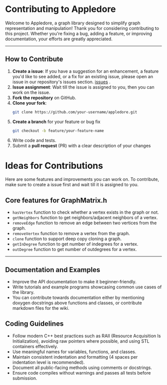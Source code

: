 # Contributing to Appledore

Welcome to Appledore, a graph library designed to simplify graph representation and manipulation! Thank you for considering contributing to this project. Whether you're fixing a bug, adding a feature, or improving documentation, your efforts are greatly appreciated.

---


## How to Contribute
1. **Create a issue**: If you have a suggestion for an enhancement, a feature you'd like to see added, or a fix for an existing issue, please open an issue in our repository's issues section. [issues](https://github.com/SharonIV0x86/Appledore/issues/new) .
2. **Issue assignment**: Wait till the issue is assigned to you, then you can work on the issue.
3. **Fork the repository** on GitHub.
4. **Clone your fork**:  
   ```bash
   git clone https://github.com/your-username/appledore.git
5. **Create a branch** for your feature or bug fix
    ```bash
    git checkout -b feature/your-feature-name
6. Write code and tests.
7. Submit a **pull request** (PR) with a clear description of your changes

# Ideas for Contributions
Here are some features and improvements you can work on.
To contribute, make sure to create a issue first and wait till it is assigned to you.
## Core features for GraphMatrix.h
- ``hasVertex`` function to check whether a vertex exists in the graph or not.
- ``getNeighbors`` function to get neighbors/adjacent neighbors of a vertex.
- ``removeEdge`` function to remove an edge between two vertices from the graph.
- ``removeVertex`` function to remove a vertex from the graph.
- ``clone`` function to support deep copy cloning a graph.
- ``getInDegree`` function to get number of indegrees for a vertex.
- ``outDegree`` function to get number of outdegrees for a vertex.

---

## Documentation and Examples
- Improve the API documentation to make it beginner-friendly.
- Write tutorials and example programs showcasing common use cases of the library.
- You can contribute towards documentation either by mentioning doxygen docstrings above functions and classes, or contribute markdown files for the wiki.

## Coding Guidelines
- Follow modern C++ best practices such as RAII (Resource Acquisition Is Initialization), avoiding raw pointers where possible, and using STL containers effectively.
- Use meaningful names for variables, functions, and classes.
- Maintain consistent indentation and formatting (4 spaces per indentation level is recommended).
- Document all public-facing methods using comments or docstrings.
- Ensure code compiles without warnings and passes all tests before submission.
